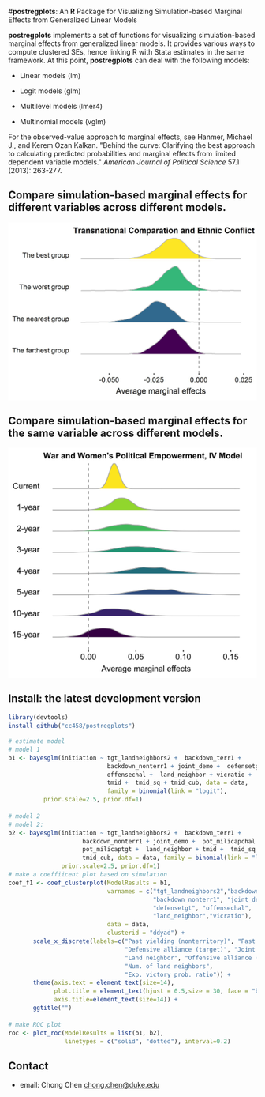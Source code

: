 #**postregplots**: An **R** Package for Visualizing Simulation-based Marginal Effects from Generalized Linear Models

**postregplots** implements a set of functions for visualizing simulation-based marginal effects from generalized linear models. It provides various ways to compute clustered SEs, hence linking R with Stata estimates in the same framework. At this point, **postregplots** can deal with the following models: 

+ Linear models (lm)

+ Logit models (glm)

+ Multilevel models (lmer4)

+ Multinomial models (vglm)

For the observed-value approach to marginal effects, see Hanmer, Michael J., and Kerem Ozan Kalkan. "Behind the curve: Clarifying the best approach to calculating predicted probabilities and marginal effects from limited dependent variable models." *American Journal of Political Science* 57.1 (2013): 263-277.


Compare simulation-based marginal effects for different variables across different models. 
-----

<img src = "man/Fig6-b.jpg" style = "display: block; margina: auto;"> 

Compare simulation-based marginal effects for the same variable across different models. 
-----

<img src = "man/Fig4.png" style = "display: block; margina: auto;"> 

Install: the latest development version
-----
```r
library(devtools)
install_github("cc458/postregplots")
```

```r
# estimate model
# model 1
b1 <- bayesglm(initiation ~ tgt_landneighbors2 +  backdown_terr1 +  
                            backdown_nonterr1 + joint_demo +  defensetgt +
                            offensechal +  land_neighbor + vicratio + 
                            tmid +  tmid_sq + tmid_cub, data = data, 
                            family = binomial(link = "logit"),
          prior.scale=2.5, prior.df=1)
          
# model 2
# model 2: 
b2 <- bayesglm(initiation ~ tgt_landneighbors2 +  backdown_terr1 + 
                     backdown_nonterr1 + joint_demo +  pot_milicapchal +  
                     pot_milicaptgt +  land_neighbor + tmid +  tmid_sq + 
                     tmid_cub, data = data, family = binomial(link = "logit"),
               prior.scale=2.5, prior.df=1)
# make a coeffiicent plot based on simulation                
coef_f1 <- coef_clusterplot(ModelResults = b1,
                            varnames = c("tgt_landneighbors2","backdown_terr1",
                                         "backdown_nonterr1", "joint_demo",
                                         "defensetgt", "offensechal",
                                         "land_neighbor","vicratio"),
                            data = data, 
                            clusterid = "ddyad") + 
       scale_x_discrete(labels=c("Past yielding (nonterritory)", "Past yielding",
                                 "Defensive alliance (target)", "Joint democracy",
                                 "Land neighbor", "Offensive alliance (challenger)",
                                 "Num. of land neighbors",
                                 "Exp. victory prob. ratio")) + 
       theme(axis.text = element_text(size=14),
             plot.title = element_text(hjust = 0.5,size = 30, face = "bold"),
             axis.title=element_text(size=14)) + 
       ggtitle("")

# make ROC plot
roc <- plot_roc(ModelResults = list(b1, b2), 
                linetypes = c("solid", "dotted"), interval=0.2)
```


Contact
-----
- email: Chong Chen <chong.chen@duke.edu>
